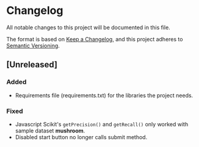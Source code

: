# Changelog

All notable changes to this project will be documented in this file.

The format is based on [Keep a Changelog](https://keepachangelog.com/en/1.0.0/),
and this project adheres to [Semantic Versioning](https://semver.org/spec/v2.0.0.html).

## [Unreleased]

### Added

- Requirements file (requirements.txt) for the libraries the project needs.

### Fixed

- Javascript Scikit's `getPrecision()` and `getRecall()` only worked with sample dataset **mushroom**.
- Disabled start button no longer calls submit method.

